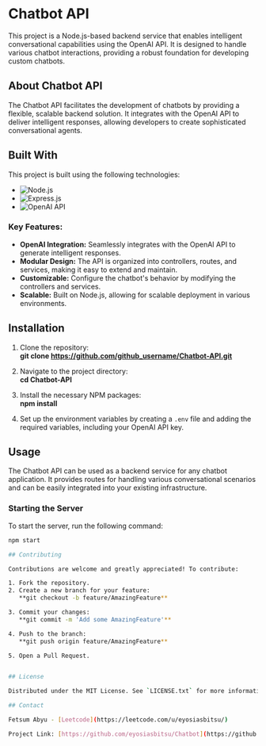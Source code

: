# Chatbot API

This project is a Node.js-based backend service that enables intelligent conversational capabilities using the OpenAI API. It is designed to handle various chatbot interactions, providing a robust foundation for developing custom chatbots.

## About Chatbot API

The Chatbot API facilitates the development of chatbots by providing a flexible, scalable backend solution. It integrates with the OpenAI API to deliver intelligent responses, allowing developers to create sophisticated conversational agents.

## Built With

This project is built using the following technologies:

* ![Node.js](https://img.shields.io/badge/Node.js-43853D?style=for-the-badge&logo=node-dot-js&logoColor=white)
* ![Express.js](https://img.shields.io/badge/Express.js-404D59?style=for-the-badge)
* ![OpenAI API](https://img.shields.io/badge/OpenAI-412991?style=for-the-badge&logo=openai&logoColor=white)

### Key Features:
- **OpenAI Integration:** Seamlessly integrates with the OpenAI API to generate intelligent responses.
- **Modular Design:** The API is organized into controllers, routes, and services, making it easy to extend and maintain.
- **Customizable:** Configure the chatbot's behavior by modifying the controllers and services.
- **Scalable:** Built on Node.js, allowing for scalable deployment in various environments.

## Installation

1. Clone the repository:  
   **git clone https://github.com/github_username/Chatbot-API.git**

2. Navigate to the project directory:  
   **cd Chatbot-API**

3. Install the necessary NPM packages:  
   **npm install**

4. Set up the environment variables by creating a `.env` file and adding the required variables, including your OpenAI API key.

## Usage

The Chatbot API can be used as a backend service for any chatbot application. It provides routes for handling various conversational scenarios and can be easily integrated into your existing infrastructure.

### Starting the Server
To start the server, run the following command:
```bash
npm start

## Contributing

Contributions are welcome and greatly appreciated! To contribute:

1. Fork the repository.
2. Create a new branch for your feature:  
   **git checkout -b feature/AmazingFeature**

3. Commit your changes:  
   **git commit -m 'Add some AmazingFeature'**

4. Push to the branch:  
   **git push origin feature/AmazingFeature**

5. Open a Pull Request.


## License

Distributed under the MIT License. See `LICENSE.txt` for more information.

## Contact

Fetsum Abyu - [Leetcode](https://leetcode.com/u/eyosiasbitsu/)

Project Link: [https://github.com/eyosiasbitsu/Chatbot](https://github.com/eyosiasbitsu/Chatbot)
